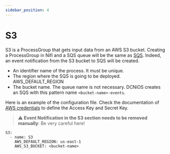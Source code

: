 ```yaml
---
sidebar_position: 4
---
```

# S3

S3 is a ProcessGroup that gets input data from an AWS S3 bucket. Creating a ProcessGroup in Nifi and a SQS queue will be the same as [SQS](02.4.-SQS). Indeed, an event notification from the S3 bucket to SQS will be created.
 - An identifier name of the process. It must be unique.
 - The region where the SQS is going to be deployed. AWS_DEFAULT_REGION
 - The bucket name. The queue name is not necessary. DCNiOS creates an SQS with this pattern name `<bucket-name>-events`.

Here is an example of the configuration file. Check the documentation of [AWS credentials](/dcnios/docs/AWS) to define the Access Key and Secret Key.


> :warning: **Event Notification in the S3 section needs to be removed manually**: Be very careful here!

```
S3:
  - name: S3
    AWS_DEFAULT_REGION: us-east-1
    AWS_S3_BUCKET: <bucket-name>
```